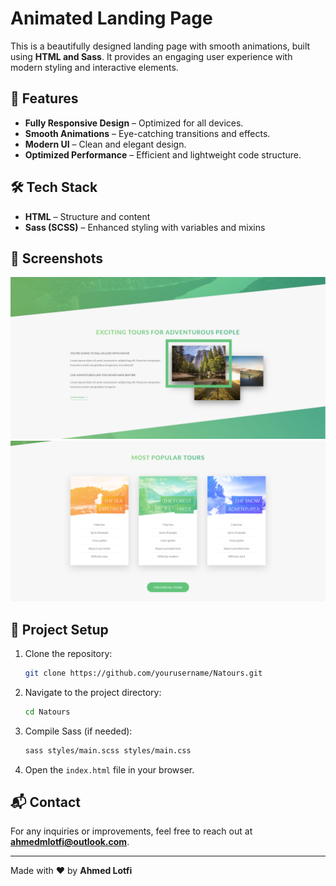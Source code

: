 # Animated Landing Page

This is a beautifully designed landing page with smooth animations, built using **HTML and Sass**. It provides an engaging user experience with modern styling and interactive elements.

## 🚀 Features

- **Fully Responsive Design** – Optimized for all devices.
- **Smooth Animations** – Eye-catching transitions and effects.
- **Modern UI** – Clean and elegant design.
- **Optimized Performance** – Efficient and lightweight code structure.

## 🛠️ Tech Stack

- **HTML** – Structure and content
- **Sass (SCSS)** – Enhanced styling with variables and mixins

## 📸 Screenshots

![Section one](screenshots/desktopView.png)
![Section two](screenshots/desktopView1.png)

## 📂 Project Setup

1. Clone the repository:
   ```bash
   git clone https://github.com/yourusername/Natours.git
   ```
2. Navigate to the project directory:
   ```bash
   cd Natours
   ```
3. Compile Sass (if needed):
   ```bash
   sass styles/main.scss styles/main.css
   ```
4. Open the `index.html` file in your browser.

## 📬 Contact

For any inquiries or improvements, feel free to reach out at **ahmedmlotfi@outlook.com**.

---

Made with ❤️ by **Ahmed Lotfi**
